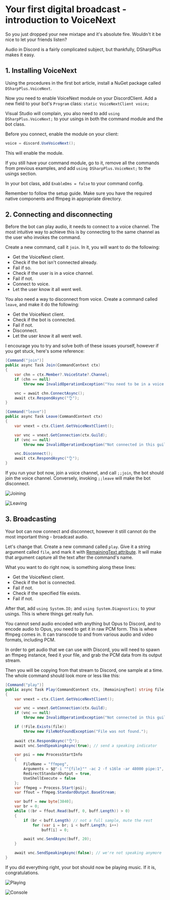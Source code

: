 # Your first digital broadcast - introduction to VoiceNext

So you just dropped your new mixtape and it's absolute fire. Wouldn't it be nice to let your friends listen?

Audio in Discord is a fairly complicated subject, but thankfully, DSharpPlus makes it easy.

## 1. Installing VoiceNext

Using the procedures in the first bot article, install a NuGet package called `DSharpPlus.VoiceNext`.

Now you need to enable VoiceNext module on your DiscordClient. Add a new field to your bot's `Program` class: 
`static VoiceNextClient voice;`

Visual Studio will complain, you also need to add `using DSharpPlus.VoiceNext;` to your usings in both the command module 
and the bot class.

Before you connect, enable the module on your client: 

```cs
voice = discord.UseVoiceNext();
```

This will enable the module.

If you still have your command module, go to it, remove all the commands from previous examples, and add 
`using DSharpPlus.VoiceNext;` to the usings section.

In your bot class, add `EnableDms = false` to your command config.

Remember to follow the setup guide. Make sure you have the required native components and ffmpeg in appropriate directory.

## 2. Connecting and disconnecting

Before the bot can play audio, it needs to connect to a voice channel. The most intuitive way to achieve this is by connecting 
to the same channel as the user who invokes the command.

Create a new command, call it `join`. In it, you will want to do the following:

* Get the VoiceNext client.
* Check if the bot isn't connected already.
* Fail if so.
* Check if the user is in a voice channel.
* Fail if not.
* Connect to voice.
* Let the user know it all went well.

You also need a way to disconnect from voice. Create a command called `leave`, and make it do the following:

* Get the VoiceNext client.
* Check if the bot is connected.
* Fail if not.
* Disconnect.
* Let the user know it all went well.

I encourage you to try and solve both of these issues yourself, however if you get stuck, here's some reference:

```cs
[Command("join")]
public async Task Join(CommandContext ctx)
{
	var chn = ctx.Member?.VoiceState?.Channel;
	if (chn == null)
		throw new InvalidOperationException("You need to be in a voice channel.");

	vnc = await chn.ConnectAsync();
	await ctx.RespondAsync("👌");
}

[Command("leave")]
public async Task Leave(CommandContext ctx)
{
	var vnext = ctx.Client.GetVoiceNextClient();

	var vnc = vnext.GetConnection(ctx.Guild);
	if (vnc == null)
		throw new InvalidOperationException("Not connected in this guild.");

	vnc.Disconnect();
	await ctx.RespondAsync("👌");
}
```

If you run your bot now, join a voice channel, and call `;;join`, the bot should join the voice channel. Conversely, invoking 
`;;leave` will make the bot disconnect.

![Joining](/images/06_01_voice_join.png "Joining voice")

![Leaving](/images/06_02_voice_leave.png "Leaving voice")

## 3. Broadcasting

Your bot can now connect and disconnect, however it still cannot do the most important thing - broadcast audio.

Let's change that. Create a new command called `play`. Give it a string argument called `file`, and mark it with 
[RemainingText attribute](xref:DSharpPlus.CommandsNext.Attributes.RemainingTextAttribute). It will make that 
argument capture all the text after the command's name.

What you want to do right now, is something along these lines:

* Get the VoiceNext client.
* Check if the bot is connected.
* Fail if not.
* Check if the specified file exists.
* Fail if not.

After that, add `using System.IO;` and `using System.Diagnostics;` to your usings. This is where things get really fun.

You cannot send audio encoded with anything but Opus to Discord, and to encode audio to Opus, you need to get it in raw PCM 
form. This is where ffmpeg comes in. It can transcode to and from various audio and video formats, including PCM.

In order to get audio that we can use with Discord, you will need to spawn an ffmpeg instance, feed it your file, and grab 
the PCM data from its output stream.

Then you will be copying from that stream to Discord, one sample at a time. The whole command should look more or less like 
this: 

```cs
[Command("play")]
public async Task Play(CommandContext ctx, [RemainingText] string file)
{
	var vnext = ctx.Client.GetVoiceNextClient();

	var vnc = vnext.GetConnection(ctx.Guild);
	if (vnc == null)
		throw new InvalidOperationException("Not connected in this guild.");

	if (!File.Exists(file))
		throw new FileNotFoundException("File was not found.");
	
	await ctx.RespondAsync("👌");
	await vnc.SendSpeakingAsync(true); // send a speaking indicator

	var psi = new ProcessStartInfo
	{
		FileName = "ffmpeg",
		Arguments = $@"-i ""{file}"" -ac 2 -f s16le -ar 48000 pipe:1",
		RedirectStandardOutput = true,
		UseShellExecute = false
	};
	var ffmpeg = Process.Start(psi);
	var ffout = ffmpeg.StandardOutput.BaseStream;

	var buff = new byte[3840];
	var br = 0;
	while ((br = ffout.Read(buff, 0, buff.Length)) > 0)
	{
		if (br < buff.Length) // not a full sample, mute the rest
			for (var i = br; i < buff.Length; i++)
				buff[i] = 0;

		await vnc.SendAsync(buff, 20);
	}

	await vnc.SendSpeakingAsync(false); // we're not speaking anymore
}
```

If you did everything right, your bot should now be playing music. If it is, congratulations.

![Playing](/images/06_03_voice_play.png "Playing audio")

![Console](/images/06_04_voice_console.png "Playing audio - console")